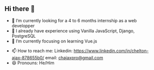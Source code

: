 ## Hi there 👋

<!--
**Cheltonne/Cheltonne** is a ✨ _special_ ✨ repository because its `README.md` (this file) appears on your GitHub profile.

Here are some ideas to get you started:
-->
- 🔭 I’m currently looking for a 4 to 6 months internship as a web developper
- 🙆 I already have experience using Vanilla JavaScript, Django, PostgreSQL
- 🌱 I’m currently focusing on learning Vue.js
<!-- - 👯 I’m looking to collaborate on ...
- 🤔 I’m looking for help with ...
- 💬 Ask me about ... -->
- 📫 How to reach me: Linkedin: https://www.linkedin.com/in/chelton-ajax-878655b0/ email: chajaxpro@gmail.com
- 😄 Pronouns: He/Him
<!-- - ⚡ Fun fact: ... -->

